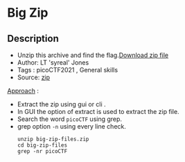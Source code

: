 # Big Zip

## Description
- Unzip this archive and find the flag.[Download zip file](./big-zip-files.zip)
- Author: LT 'syreal' Jones
- Tags  : picoCTF2021 , General skills
- Source: [zip](./big-zip-files.zip)


<ins>Approach</ins> :
- Extract the zip using gui or cli .
- In GUI the option of extract is used to extract the zip file.
- Search the word `picoCTF` using grep.
- grep option `-n` using every line check.
   ```
   unzip big-zip-files.zip
   cd big-zip-files
   grep -nr picoCTF
   ```
